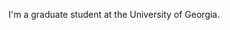 I'm a graduate student at the University of Georgia. 

<!---
garydunkerley/garydunkerley is a ✨ special ✨ repository because its `README.md` (this file) appears on your GitHub profile.
You can click the Preview link to take a look at your changes.
--->
